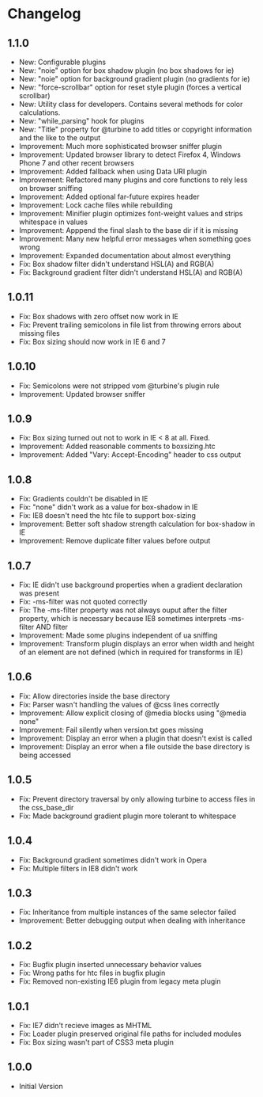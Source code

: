 Changelog
=========


1.1.0
-----
  - New: Configurable plugins
  - New: "noie" option for box shadow plugin (no box shadows for ie)
  - New: "noie" option for background gradient plugin (no gradients for ie)
  - New: "force-scrollbar" option for reset style plugin (forces a vertical scrollbar)
  - New: Utility class for developers. Contains several methods for color calculations.
  - New: "while_parsing" hook for plugins
  - New: "Title" property for @turbine to add titles or copyright information and the like to the output
  - Improvement: Much more sophisticated browser sniffer plugin
  - Improvement: Updated browser library to detect Firefox 4, Windows Phone 7 and other recent browsers
  - Improvement: Added fallback when using Data URI plugin
  - Improvement: Refactored many plugins and core functions to rely less on browser sniffing
  - Improvement: Added optional far-future expires header
  - Improvement: Lock cache files while rebuilding
  - Improvement: Minifier plugin optimizes font-weight values and strips whitespace in values
  - Improvement: Apppend the final slash to the base dir if it is missing
  - Improvement: Many new helpful error messages when something goes wrong
  - Improvement: Expanded documentation about almost everything
  - Fix: Box shadow filter didn't understand HSL(A) and RGB(A)
  - Fix: Background gradient filter didn't understand HSL(A) and RGB(A)


1.0.11
------
  - Fix: Box shadows with zero offset now work in IE
  - Fix: Prevent trailing semicolons in file list from throwing errors about missing files
  - Fix: Box sizing should now work in IE 6 and 7


1.0.10
------
  - Fix: Semicolons were not stripped vom @turbine's plugin rule
  - Improvement: Updated browser sniffer


1.0.9
-----
  - Fix: Box sizing turned out not to work in IE < 8 at all. Fixed.
  - Improvement: Added reasonable comments to boxsizing.htc
  - Improvement: Added "Vary: Accept-Encoding" header to css output


1.0.8
-----
  - Fix: Gradients couldn't be disabled in IE
  - Fix: "none" didn't work as a value for box-shadow in IE
  - Fix: IE8 doesn't need the htc file to support box-sizing
  - Improvement: Better soft shadow strength calculation for box-shadow in IE
  - Improvement: Remove duplicate filter values before output


1.0.7
-----
  - Fix: IE didn't use background properties when a gradient declaration was present
  - Fix: -ms-filter was not quoted correctly
  - Fix: The -ms-filter property was not always ouput after the filter property, which is necessary because IE8 sometimes interprets -ms-filter AND filter
  - Improvement: Made some plugins independent of ua sniffing
  - Improvement: Transform plugin displays an error when width and height of an element are not defined (which in required for transforms in IE)


1.0.6
-----
  - Fix: Allow directories inside the base directory
  - Fix: Parser wasn't handling the values of @css lines correctly
  - Improvement: Allow explicit closing of @media blocks using "@media none"
  - Improvement: Fail silently when version.txt goes missing
  - Improvement: Display an error when a plugin that doesn't exist is called
  - Improvement: Display an error when a file outside the base directory is being accessed


1.0.5
-----
  - Fix: Prevent directory traversal by only allowing turbine to access files in the css_base_dir
  - Fix: Made background gradient plugin more tolerant to whitespace


1.0.4
-----
  - Fix: Background gradient sometimes didn't work in Opera
  - Fix: Multiple filters in IE8 didn't work


1.0.3
-----
  - Fix: Inheritance from multiple instances of the same selector failed
  - Improvement: Better debugging output when dealing with inheritance


1.0.2
-----
  - Fix: Bugfix plugin inserted unnecessary behavior values
  - Fix: Wrong paths for htc files in bugfix plugin
  - Fix: Removed non-existing IE6 plugin from legacy meta plugin


1.0.1
-----
  - Fix: IE7 didn't recieve images as MHTML
  - Fix: Loader plugin preserved original file paths for included modules
  - Fix: Box sizing wasn't part of CSS3 meta plugin


1.0.0
-----
  - Initial Version
